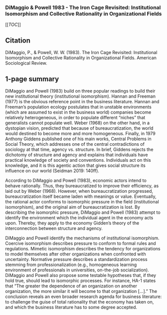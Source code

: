 ### DiMaggio & Powell 1983 - The Iron Cage Revisited: Institutional Isomorphism and Collective Rationality in Organizational Fields

[[_TOC_]]

## Citation
DiMaggio, P., & Powell, W. W. (1983). The Iron Cage Revisited: Institutional Isomorphism and Collective Rationality in Organizational Fields. American Sociological Review.

## 1-page summary
DiMaggio and Powell (1983) build on three popular readings to build their new institutional theory (institutional isomorphism). Hannan and Freeman (1977) is the obvious reference point in the business literature. Hannan and Freeman’s population ecology postulates that in unstable environments (which are assumed to exist in the business world) companies become relatively heterogeneous, in order to populate different “niches” that generalists cannot populate well. Weber (1968) on the other hand, in a dystopian vision, predicted that because of bureaucratization, the world would destined to become more and more homogeneous. Finally, in 1979 Anthony Giddens published one of his main works, Central Problems in Social Theory, which addresses one of the central contradictions of sociology at that time, agency vs. structure. In brief, Giddens rejects the dichotomy of structure and agency and explains that individuals have practical knowledge of society and conventions. Individuals act on this knowledge, and it is this agentic action that gives social structure its influence on our world (Seidman 2019: 140ff). 

According to DiMaggio and Powell (1983), economic actors intend to behave rationally. Thus, they bureaucratized to improve their efficiency, as laid out by Weber (1968). However, when bureaucratization progressed, bureaucratization itself became laden with meanings or value. Eventually, the rational actor conforms to isomorphic pressure in the field (institutional isomorphism), and the original aim of bureaucratization is lost. By describing the isomorphic pressure, DiMaggio and Powell (1983) attempt to identify the environment which the individual agent in the economy acts upon. Thereby, they apply to the economy Gidden’s theory of the interconnection between structure and agency. 

DiMaggio and Powell identify the mechanisms of institutional isomorphism. Coercive isomorphism describes pressure to conform to formal rules and regulations. Mimetic isomorphism describes the tendency for organizations to model themselves after other organizations when confronted with uncertainty. Normative pressure describes a standardization process stemming from professionalization (e.g., homogeneous learning environment of professionals in universities, on-the-job socialization). DiMaggio and Powell also propose some testable hypotheses that, if they hold true, should lead to isomorphic processes. For instance, HA-1 states that “The greater the dependence of an organization on another organization, the more similar it will become to that organization […].” The conclusion reveals an even broader research agenda for business literature: to challenge the guise of total rationality that the economy has taken on, and which the business literature has to some degree accepted. 